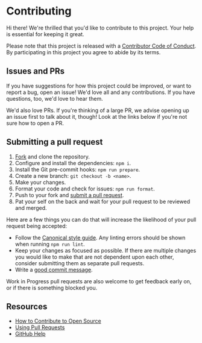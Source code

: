# Contributing

[fork]: /fork
[pr]: /compare
[style]: https://github.com/gajus/eslint-plugin-canonical
[code-of-conduct]: CODE_OF_CONDUCT.md

Hi there! We're thrilled that you'd like to contribute to this project. Your help is essential for keeping it great.

Please note that this project is released with a [Contributor Code of Conduct][code-of-conduct]. By participating in this project you agree to abide by its terms.

## Issues and PRs

If you have suggestions for how this project could be improved, or want to report a bug, open an issue! We'd love all and any contributions. If you have questions, too, we'd love to hear them.

We'd also love PRs. If you're thinking of a large PR, we advise opening up an issue first to talk about it, though! Look at the links below if you're not sure how to open a PR.

## Submitting a pull request

1. [Fork][fork] and clone the repository.
2. Configure and install the dependencies: `npm i`.
3. Install the Git pre-commit hooks: `npm run prepare`.
4. Create a new branch: `git checkout -b <name>`.
5. Make your changes.
6. Format your code and check for issues: `npm run format`.
7. Push to your fork and [submit a pull request][pr].
8. Pat your self on the back and wait for your pull request to be reviewed and merged.

Here are a few things you can do that will increase the likelihood of your pull request being accepted:

- Follow the [Canonical style guide][style]. Any linting errors should be shown when running `npm run lint`.
- Keep your changes as focused as possible. If there are multiple changes you would like to make that are not dependent upon each other, consider submitting them as separate pull requests.
- Write a [good commit message](http://tbaggery.com/2008/04/19/a-note-about-git-commit-messages.html).

Work in Progress pull requests are also welcome to get feedback early on, or if there is something blocked you.

## Resources

- [How to Contribute to Open Source](https://opensource.guide/how-to-contribute/)
- [Using Pull Requests](https://help.github.com/articles/about-pull-requests/)
- [GitHub Help](https://help.github.com)
